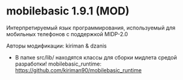 mobilebasic 1.9.1 (MOD)
===========
Интерпретируемый язык программирования, используемый для мобильных телефонов с поддержкой MIDP-2.0

Авторы модификации: kiriman & dzanis

* В папке src/lib/ находятся классы для сборки мидлета средой разработки!
mobilebasic_runtime: https://github.com/kiriman90/mobilebasic_runtime
